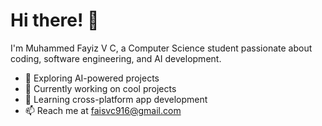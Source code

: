 # Hi there! 👋  

I'm Muhammed Fayiz V C, a Computer Science student passionate about coding, software engineering, and AI development.  

- 🤖 Exploring AI-powered projects  
- 🔭 Currently working on cool projects  
- 🌱 Learning cross-platform app development  
- 📫 Reach me at faisvc916@gmail.com  
